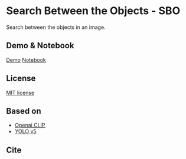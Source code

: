 # Search Between the Objects - SBO

Search between the objects in an image.

## Demo & Notebook
[Demo](https://share.streamlit.io/mehrdad-dev/sbo/main/app.py)
[Notebook]()


## License

[MIT license]()

## Based on
- [Openai CLIP]()
- [YOLO v5]()


## Cite
